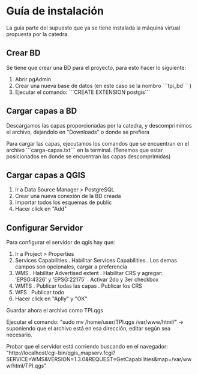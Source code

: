 # Guía de instalación
La guía parte del supuesto que ya se tiene instalada la máquina virtual propuesta por la catedra.

## Crear BD
Se tiene que crear una BD para el proyecto, para esto hacer lo siguiente:
1. Abrir pgAdmin
2. Crear una nueva base de datos (en este caso se la nombro ´´´tpi_bd´´´ )
3. Ejecutar el comando: ´´´CREATE EXTENSION postgis´´´


## Cargar capas a BD
Descargamos las capas proporcionadas por la catedra, y descomprimimos el archivo, dejandolo en "Downloads" o donde se prefiera

Para cargar las capas, ejecutamos los comandos que se encuentran en el archivo ´´´carga-capas.txt´´´ en la terminal. 
(Tenemos que estar posicionados en donde se encuentran las capas descomprimidas)


## Cargar capas a QGIS
1. Ir a Data Source Manager > PostgreSQL
2. Crear una nueva conexión de la BD creada
3. Importar todos los esquemas de public
4. Hacer click en "Add"


## Configurar Servidor
Para configurar el servidor de qgis hay que:
1. Ir a Project > Properties
2. Services Capabilities
    . Habilitar Services Capabilities
    . Los demas campos son opcionales, cargar a preferencia
3. WMS
    . Habilitar Advertised extent
    . Habilitar CRS y agregar: 'EPSG:4326' y 'EPSG:22175'
    . Activar 2do y 3er checkbox
4. WMTS
    . Publicar todas las capas
    . Publicar los CRS
5. WFS
    . Publicar todo
6. Hacer click en "Aplly" y "OK"


Guardar ahora el archivo como TPI.qgs

Ejecutar el comando: "sudo mv /home/user/TPI.qgs /var/www/html/" -> suponiendo que el archivo está en esa dirección, editar según sea necesario.

Probar que el servidor está corriendo buscando en el navegador: "http://localhost/cgi-bin/qgis_mapserv.fcgi?SERVICE=WMS&VERSION=1.3.0&REQUEST=GetCapabilities&map=/var/www/html/TPI.qgs"
